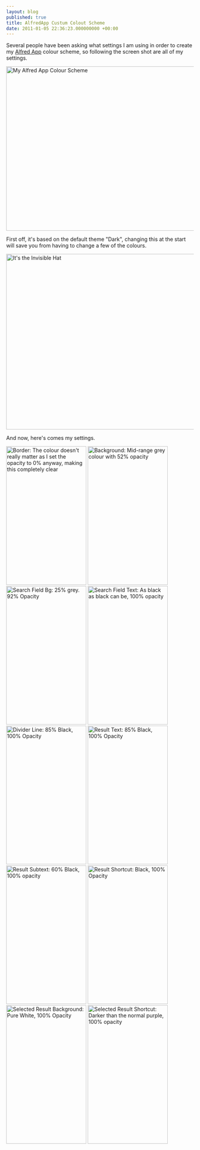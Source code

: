 ```yaml
---
layout: blog
published: true
title: AlfredApp Custum Colout Scheme
date: 2011-01-05 22:36:23.000000000 +00:00
---
```

Several people have been asking what settings I am using in order to create my [Alfred App](http://www.alfredapp.com/ "Alfred - Your Mac's personal butler") colour scheme, so following the screen shot are all of my settings.  

<img src="http://daniel-groves.co.uk/wordpress/wp-content/uploads/2011/01/Screen-shot-2011-01-05-at-20.40.28-550x440.png" alt="My Alfred App Colour Scheme" title="My Alfred App Colour Scheme" width="550" height="440" class="size-large wp-image-337" />

First off, it's based on the default theme "Dark", changing this at the start will save you from having to change a few of the colours.  

<img src="http://daniel-groves.co.uk/wordpress/wp-content/uploads/2011/01/Screen-shot-2011-01-05-at-21.19.22-550x470.png" alt="It&#039;s the Invisible Hat" title="It&#039;s the Invisible Hat" width="550" height="470" class="size-large wp-image-338" />

And now, here's comes my settings.  

<img src="http://daniel-groves.co.uk/wordpress/wp-content/uploads/2011/01/Screen-shot-2011-01-05-at-21.20.17.png" alt="Border: The colour doesn&#039;t really matter as I set the opacity to 0% anyway, making this completely clear" title="Border: The colour doesn&#039;t really matter as I set the opacity to 0% anyway, making this completely clear" width="215" height="371" class="size-full wp-image-339" />

<img src="http://daniel-groves.co.uk/wordpress/wp-content/uploads/2011/01/Screen-shot-2011-01-05-at-21.23.11.png" alt="Background: Mid-range grey colour with 52% opacity" title="Background: Mid-range grey colour with 52% opacity" width="215" height="371" class="size-full wp-image-340" />

<img src="http://daniel-groves.co.uk/wordpress/wp-content/uploads/2011/01/Screen-shot-2011-01-05-at-21.24.18.png" alt="Search Field Bg: 25% grey. 92% Opacity" title="Search Field Bg: 25% grey. 92% Opacity" width="215" height="371" class="size-full wp-image-342" />

<img src="http://daniel-groves.co.uk/wordpress/wp-content/uploads/2011/01/Screen-shot-2011-01-05-at-21.26.30.png" alt="Search Field Text: As black as black can be, 100% opacity" title="Search Field Text: As black as black can be, 100% opacity" width="215" height="371" class="size-full wp-image-343" />

<img src="http://daniel-groves.co.uk/wordpress/wp-content/uploads/2011/01/Screen-shot-2011-01-05-at-21.27.38.png" alt="Divider Line: 85% Black, 100% Opacity" title="Divider Line: 85% Black, 100% Opacity" width="215" height="371" class="size-full wp-image-344" />

<img src="http://daniel-groves.co.uk/wordpress/wp-content/uploads/2011/01/Screen-shot-2011-01-05-at-21.30.42.png" alt="Result Text: 85% Black, 100% Opacity" title="Result Text: 85% Black, 100% Opacity" width="215" height="371" class="size-full wp-image-345" />

<img src="http://daniel-groves.co.uk/wordpress/wp-content/uploads/2011/01/Screen-shot-2011-01-05-at-21.32.15.png" alt="Result Subtext: 60% Black, 100% opacity" title="Result Subtext: 60% Black, 100% opacity" width="215" height="371" class="size-full wp-image-346" />

<img src="http://daniel-groves.co.uk/wordpress/wp-content/uploads/2011/01/Screen-shot-2011-01-05-at-21.33.29.png" alt="Result Shortcut: Black, 100% Opacity" title="Result Shortcut: Black, 100% Opacity" width="215" height="371" class="size-full wp-image-347" />

<img src="http://daniel-groves.co.uk/wordpress/wp-content/uploads/2011/01/Screen-shot-2011-01-05-at-21.34.15.png" alt="Selected Result Background: Pure White, 100% Opacity" title="Selected Result Background: Pure White, 100% Opacity" width="215" height="371" class="size-full wp-image-348" />

<img src="http://daniel-groves.co.uk/wordpress/wp-content/uploads/2011/01/Screen-shot-2011-01-05-at-21.35.18.png" alt="Selected Result Shortcut: Darker than the normal purple, 100% opacity" title="Selected Result Shortcut: Darker than the normal purple, 100% opacity" width="215" height="371" class="size-full wp-image-349" />
